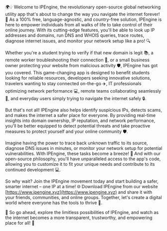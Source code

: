 🌍💡 Welcome to IPEngine, the revolutionary open-source global networking utility app that's about to change the way you navigate the internet forever! 🚀 As a 100% free, language-agnostic, and country-free solution, IPEngine is here to empower individuals from all walks of life to take control of their online journey. With its cutting-edge features, you'll be able to look up IP addresses and domains, run DNS and WHOIS queries, trace routes, diagnose internet issues, and monitor your network setup like a pro! 🔍

Whether you're a student trying to verify if that new domain is legit 📚, a remote worker troubleshooting their connection 🏢, or a small business owner protecting your website from malicious activity 🛡️, IPEngine has got you covered. This game-changing app is designed to benefit students looking for reliable resources, developers seeking innovative solutions, travelers wanting to stay connected on-the-go ✈️, IT professionals optimizing network performance 💻, remote teams collaborating seamlessly 🤝, and everyday users simply trying to navigate the internet safely 🔒.

But that's not all! IPEngine also helps identify suspicious IPs, detects scams, and makes the internet a safer place for everyone. By providing real-time insights into domain ownership, IP reputation, and network performance, you'll be better equipped to detect potential threats and take proactive measures to protect yourself and your online community 🛡️.

Imagine having the power to trace back unknown traffic to its source, diagnose DNS issues in minutes, or monitor your network setup for potential vulnerabilities. With IPEngine, these tasks become a breeze! 🔧 And with our open-source philosophy, you'll have unparalleled access to the app's code, allowing you to customize it to fit your unique needs and contribute to its continued development 💻.

So why wait? Join the IPEngine movement today and start building a safer, smarter internet – one IP at a time! 🌐 Download IPEngine from our website [https://www.ipengine.xyz](https://www.ipengine.xyz) and share it with your friends, communities, and online groups. Together, let's create a digital world where everyone has the tools to thrive 💪.

🎉 So go ahead, explore the limitless possibilities of IPEngine, and watch as the internet becomes a more transparent, trustworthy, and empowering place for all! 🌟
